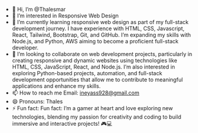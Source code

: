 - 👋 Hi, I’m @Thalesmar
- 👀 I’m interested in Responsive Web Design
- 🌱 I’m currently learning responsive web design as part of my full-stack development journey. I have experience with HTML, CSS, Javascript, React, Tailwind, Bootstrap, Git, and GitHub. I’m expanding my skills with Node.js, and Python, AWS aiming to become a proficient full-stack developer.
- 💞️ I’m looking to collaborate on web development projects, particularly in creating responsive and dynamic websites using technologies like HTML, CSS, JavaScript, React, and Node.js. I’m also interested in exploring Python-based projects, automation, and full-stack development opportunities that allow me to contribute to meaningful applications and enhance my skills.
- 📫 How to reach me Email: ineyass928@gmail.com
- 😄 Pronouns: Thales
- ⚡ Fun fact: Fun fact: I’m a gamer at heart and love exploring new technologies, blending my passion for creativity and coding to build immersive and interactive projects! 🎮💻
<!---
Thalesmar/Thalesmar is a ✨ special ✨ repository because its `README.md` (this file) appears on your GitHub profile.
You can click the Preview link to take a look at your changes.
--->
